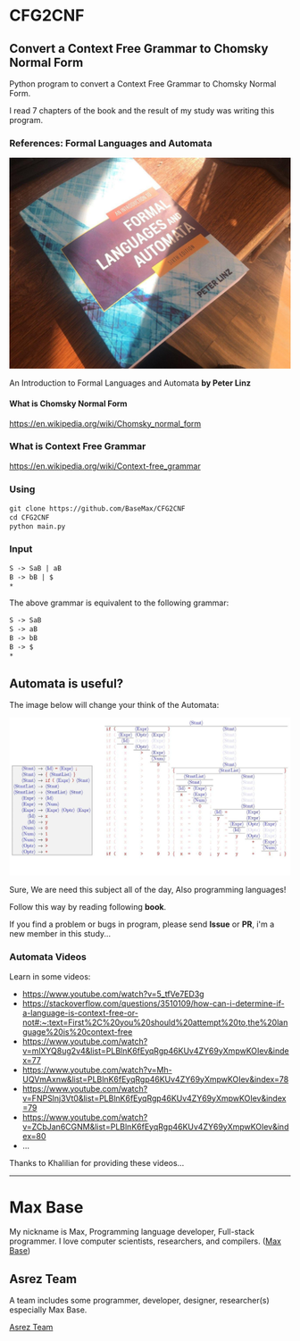 # CFG2CNF

## Convert a Context Free Grammar to Chomsky Normal Form

Python program to convert a Context Free Grammar to Chomsky Normal Form.

I read 7 chapters of the book and the result of my study was writing this program.

### References: Formal Languages and Automata

![Context Free Grammar Book](book.jpg)

An Introduction to Formal Languages and Automata **by Peter Linz**

#### What is Chomsky Normal Form

https://en.wikipedia.org/wiki/Chomsky_normal_form

### What is Context Free Grammar

https://en.wikipedia.org/wiki/Context-free_grammar

### Using

```
git clone https://github.com/BaseMax/CFG2CNF
cd CFG2CNF
python main.py
```

### Input

```
S -> SaB | aB
B -> bB | $
*
```

The above grammar is equivalent to the following grammar:

```
S -> SaB
S -> aB
B -> bB
B -> $
*
```

## Automata is useful?

The image below will change your think of the Automata:

![Grammer sample image](grammer.jpg)

Sure, We are need this subject all of the day, Also programming languages!

Follow this way by reading following **book**.

If you find a problem or bugs in program, please send **Issue** or **PR**, i'm a new member in this study...

### Automata Videos

Learn in some videos:

- https://www.youtube.com/watch?v=5_tfVe7ED3g
- https://stackoverflow.com/questions/3510109/how-can-i-determine-if-a-language-is-context-free-or-not#:~:text=First%2C%20you%20should%20attempt%20to,the%20language%20is%20context-free
- https://www.youtube.com/watch?v=mlXYQ8ug2v4&list=PLBlnK6fEyqRgp46KUv4ZY69yXmpwKOIev&index=77
- https://www.youtube.com/watch?v=Mh-UQVmAxnw&list=PLBlnK6fEyqRgp46KUv4ZY69yXmpwKOIev&index=78
- https://www.youtube.com/watch?v=FNPSlnj3Vt0&list=PLBlnK6fEyqRgp46KUv4ZY69yXmpwKOIev&index=79
- https://www.youtube.com/watch?v=ZCbJan6CGNM&list=PLBlnK6fEyqRgp46KUv4ZY69yXmpwKOIev&index=80
- ...

Thanks to Khalilian for providing these videos...

---------

# Max Base

My nickname is Max, Programming language developer, Full-stack programmer. I love computer scientists, researchers, and compilers. ([Max Base](https://maxbase.org/))

## Asrez Team

A team includes some programmer, developer, designer, researcher(s) especially Max Base.

[Asrez Team](https://www.asrez.com/)

